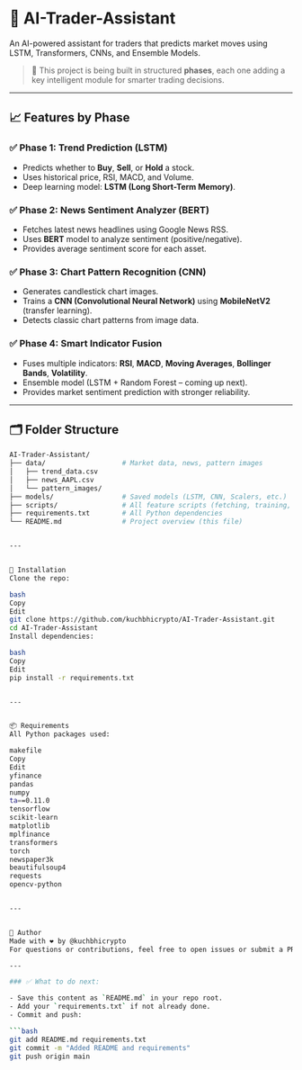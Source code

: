 # 🤖 AI-Trader-Assistant

An AI-powered assistant for traders that predicts market moves using LSTM, Transformers, CNNs, and Ensemble Models.

> 🔬 This project is being built in structured **phases**, each one adding a key intelligent module for smarter trading decisions.

---

## 📈 Features by Phase

### ✅ Phase 1: Trend Prediction (LSTM)

- Predicts whether to **Buy**, **Sell**, or **Hold** a stock.
- Uses historical price, RSI, MACD, and Volume.
- Deep learning model: **LSTM (Long Short-Term Memory)**.

### ✅ Phase 2: News Sentiment Analyzer (BERT)

- Fetches latest news headlines using Google News RSS.
- Uses **BERT** model to analyze sentiment (positive/negative).
- Provides average sentiment score for each asset.

### ✅ Phase 3: Chart Pattern Recognition (CNN)

- Generates candlestick chart images.
- Trains a **CNN (Convolutional Neural Network)** using **MobileNetV2** (transfer learning).
- Detects classic chart patterns from image data.

### ✅ Phase 4: Smart Indicator Fusion

- Fuses multiple indicators: **RSI**, **MACD**, **Moving Averages**, **Bollinger Bands**, **Volatility**.
- Ensemble model (LSTM + Random Forest – coming up next).
- Provides market sentiment prediction with stronger reliability.

---

## 🗂️ Folder Structure

````bash
AI-Trader-Assistant/
├── data/                   # Market data, news, pattern images
│   ├── trend_data.csv
│   ├── news_AAPL.csv
│   └── pattern_images/
├── models/                 # Saved models (LSTM, CNN, Scalers, etc.)
├── scripts/                # All feature scripts (fetching, training, predicting)
├── requirements.txt        # All Python dependencies
└── README.md               # Project overview (this file)


---


🚀 Installation
Clone the repo:

bash
Copy
Edit
git clone https://github.com/kuchbhicrypto/AI-Trader-Assistant.git
cd AI-Trader-Assistant
Install dependencies:

bash
Copy
Edit
pip install -r requirements.txt


---


📦 Requirements
All Python packages used:

makefile
Copy
Edit
yfinance
pandas
numpy
ta==0.11.0
tensorflow
scikit-learn
matplotlib
mplfinance
transformers
torch
newspaper3k
beautifulsoup4
requests
opencv-python


---


📩 Author
Made with ❤️ by @kuchbhicrypto
For questions or contributions, feel free to open issues or submit a PR.

---

### ✅ What to do next:

- Save this content as `README.md` in your repo root.
- Add your `requirements.txt` if not already done.
- Commit and push:

```bash
git add README.md requirements.txt
git commit -m "Added README and requirements"
git push origin main
````
